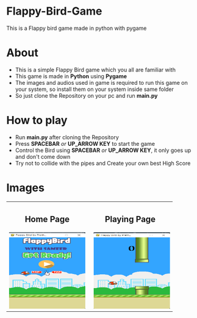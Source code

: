 # Flappy-Bird-Game
This is a Flappy bird game made in python with pygame

# About

- This is a simple Flappy Bird game which you all are familiar with
- This game is made in **Python** using **Pygame**
- The images and audios used in game is required to run this game on your system, so install them on your system inside same folder
- So just clone the Repository on your pc and run **main.py**


# How to play

- Run **main.py** after cloning the Repository
- Press **SPACEBAR** *or* **UP_ARROW KEY** to start the game
- Control the Bird using **SPACEBAR** *or* **UP_ARROW KEY**, it only goes up and don't come down
- Try not to collide with the pipes and Create your own best High Score

# Images
<table>
    <th>
        <h2>Home Page</h2>
    </th>
    <th>
        <h2>Playing Page</h2>
    </th>
    <tr>
        <td>
            <img src="images\home_page.png" width="200" height="200">
        </td>
        <td>
            &nbsp <img src="images\playing_page.png" width="200" height="200">
        </td>
    </tr>
</table>